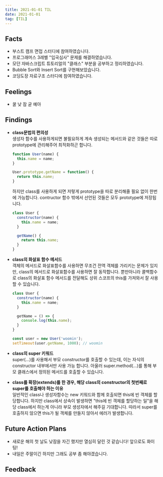 ```yaml
---
title: 2021-01-01 TIL
date: 2021-01-01
tag: [TIL]
---
```


## Facts

- 부스트 캠프 면접 스터디에 참여하였습니다.
- 프로그래머스 3레벨 "입국심사" 문제를 해결하였습니다.
- 모던 자바스크립트 튜토리얼의 "클래스" 부분을 공부하고 정리하였습니다.
- Bubble Sort와 Insert Sort를 구현해보았습니다.
- 코딩도장 자료구조 스터디에 참여하였습니다.

## Feelings

- 꿀 낮 잠 굳 예아

## Findings

- **class문법의 편의성**  
  생성자 함수를 사용하게되면 불필요하게 계속 생성되는 메서드와 같은 것들은 따로 prototype에 관리해주어 최적화하곤 합니다.

    ```js
    function User(name) {
      this.name = name;
    }
    
    User.prototype.getName = function() {
      return this.name;
    }
    ```

    하지만 class를 사용하게 되면 저렇게 prototype을 따로 분리해줄 필요 없이 한번에 가능합니다. contructor 함수 밖에서 선언된 것들은 모두 prototype에 저장됩니다.

    ```js
    class User {
      constructor(name) {
        this.name = name;
      }

      getName() {
        return this.name;
      }
    }
    ```

- **class의 화살표 함수 메서드**  
  객체의 메서드로 화살표함수를 사용하면 무조건 전역 객체를 가리키는 문제가 있지만, class의 메서드로 화살표함수를 사용하면 잘 동작합니다. 뿐만아니라 콜백함수로 class의 화살표 함수 메서드를 전달해도 상위 스코프의 this를 가져와서 잘 사용할 수 있습니다.

    ```js
    class User {
      constructor(name) {
        this.name = name;
      }

      getName = () => {
        console.log(this.name);
      }
    }

    const user = new User('woomin');
    setTimeout(user.getName, 1000); // woomin
    ```

- **class의 super 키워드**  
  super(...)를 사용해서 부모 constructor를 호출할 수 있는데, 이는 자식의 constructor 내부에서만 사용 가능 합니다. 아울러 super.method(...)를 통해 부모 클래스에서 정의된 메서드를 호출할 수 있습니다.

- **class를 확장(extends)를 한 경우, 해당 class의 constructor의 첫번째로 super를 호출해야 하는 이유**  
  일반적인 class나 생성자함수는 new 키워드와 함께 호출되면 this에 빈 객체를 할당합니다. 하지만 class에서 상속이 발생하면 "this에 빈 객체를 할당하는 일"을 해당 class에서 하는게 아니라 부모 생성자에서 해주길 기대합니다. 따라서 super를 호출하지 않으면 this가 될 객체를 만들지 않아서 에러가 발생합니다.

## Future Action Plans

- 새로운 해의 첫 날도 낮잠을 자긴 했지만 열심히 달린 것 같습니다! 앞으로도 화이팅!
- 내일은 주말이긴 하지만 그래도 공부 좀 해야겠습니다.

## Feedback
